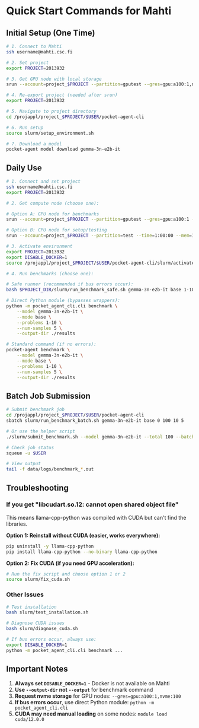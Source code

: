 # Quick Start Commands for Mahti

## Initial Setup (One Time)

```bash
# 1. Connect to Mahti
ssh username@mahti.csc.fi

# 2. Set project
export PROJECT=2013932

# 3. Get GPU node with local storage
srun --account=project_$PROJECT --partition=gputest --gres=gpu:a100:1,nvme:100 --time=0:15:00 --pty bash

# 4. Re-export project (needed after srun)
export PROJECT=2013932

# 5. Navigate to project directory
cd /projappl/project_$PROJECT/$USER/pocket-agent-cli

# 6. Run setup
source slurm/setup_environment.sh

# 7. Download a model
pocket-agent model download gemma-3n-e2b-it
```

## Daily Use

```bash
# 1. Connect and set project
ssh username@mahti.csc.fi
export PROJECT=2013932

# 2. Get compute node (choose one):

# Option A: GPU node for benchmarks
srun --account=project_$PROJECT --partition=gputest --gres=gpu:a100:1 --time=0:15:00 --pty bash

# Option B: CPU node for setup/testing
srun --account=project_$PROJECT --partition=test --time=1:00:00 --mem=16000 --pty bash

# 3. Activate environment
export PROJECT=2013932
export DISABLE_DOCKER=1
source /projappl/project_$PROJECT/$USER/pocket-agent-cli/slurm/activate_env.sh

# 4. Run benchmarks (choose one):

# Safe runner (recommended if bus errors occur):
bash $PROJECT_DIR/slurm/run_benchmark_safe.sh gemma-3n-e2b-it base 1-10 5

# Direct Python module (bypasses wrappers):
python -m pocket_agent_cli.cli benchmark \
    --model gemma-3n-e2b-it \
    --mode base \
    --problems 1-10 \
    --num-samples 5 \
    --output-dir ./results

# Standard command (if no errors):
pocket-agent benchmark \
    --model gemma-3n-e2b-it \
    --mode base \
    --problems 1-10 \
    --num-samples 5 \
    --output-dir ./results
```

## Batch Job Submission

```bash
# Submit benchmark job
cd /projappl/project_$PROJECT/$USER/pocket-agent-cli
sbatch slurm/run_benchmark_batch.sh gemma-3n-e2b-it base 0 100 10 5

# Or use the helper script
./slurm/submit_benchmark.sh --model gemma-3n-e2b-it --total 100 --batch 10

# Check job status
squeue -u $USER

# View output
tail -f data/logs/benchmark_*.out
```

## Troubleshooting

### If you get "libcudart.so.12: cannot open shared object file"

This means llama-cpp-python was compiled with CUDA but can't find the libraries.

**Option 1: Reinstall without CUDA (easier, works everywhere):**
```bash
pip uninstall -y llama-cpp-python
pip install llama-cpp-python --no-binary llama-cpp-python
```

**Option 2: Fix CUDA (if you need GPU acceleration):**
```bash
# Run the fix script and choose option 1 or 2
source slurm/fix_cuda.sh
```

### Other Issues

```bash
# Test installation
bash slurm/test_installation.sh

# Diagnose CUDA issues  
bash slurm/diagnose_cuda.sh

# If bus errors occur, always use:
export DISABLE_DOCKER=1
python -m pocket_agent_cli.cli benchmark ...
```

## Important Notes

1. **Always set `DISABLE_DOCKER=1`** - Docker is not available on Mahti
2. **Use `--output-dir` not `--output`** for benchmark command
3. **Request nvme storage** for GPU nodes: `--gres=gpu:a100:1,nvme:100`
4. **If bus errors occur**, use direct Python module: `python -m pocket_agent_cli.cli`
5. **CUDA may need manual loading** on some nodes: `module load cuda/12.0.0`